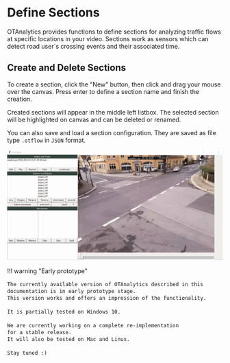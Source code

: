 # Define Sections

OTAnalytics provides functions to define sections for analyzing traffic flows at
specific locations in your video.
Sections work as sensors which can detect road user´s crossing events
and their associated time.

## Create and Delete Sections

To create a section, click the "New" button, then click and drag your mouse over the
canvas.
Press enter to define a section name and finish the creation.

Created sections will appear in the middle left listbox.
The selected section will be highlighted on canvas and can be deleted or renamed.

You can also save and load a section configuration.
They are saved as file type `.otflow` in `JSON` format.

![OTAnalytics_add_sections](sections.gif)

!!! warning "Early prototype"

    The currently available version of OTAnalytics described in this
    documentation is in early prototype stage.
    This version works and offers an impression of the functionality.  

    It is partially tested on Windows 10.

    We are currently working on a complete re-implementation
    for a stable release.
    It will also be tested on Mac and Linux.
    
    Stay tuned :)

